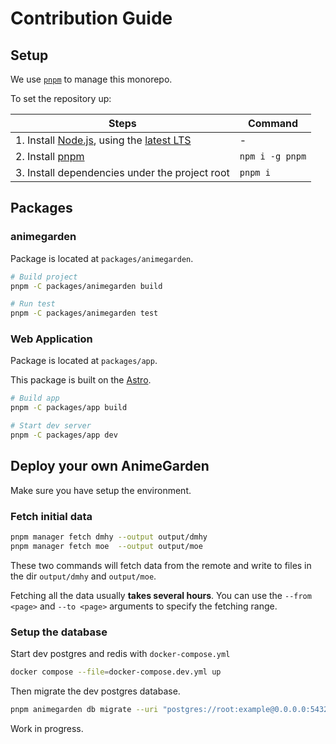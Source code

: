 # Contribution Guide

## Setup

We use [`pnpm`](https://pnpm.io/) to manage this monorepo.

To set the repository up:

| Steps | Command |
|-------|--------|
| 1. Install [Node.js](https://nodejs.org/), using the [latest LTS](https://nodejs.org/en/about/releases/) | - |
| 2. Install [pnpm](https://pnpm.io/installation) | `npm i -g pnpm` |
| 3. Install dependencies under the project root | `pnpm i` |

## Packages

### animegarden

Package is located at `packages/animegarden`.

```bash
# Build project
pnpm -C packages/animegarden build

# Run test
pnpm -C packages/animegarden test
```

### Web Application

Package is located at `packages/app`.

This package is built on the [Astro](https://astro.build/).

```bash
# Build app
pnpm -C packages/app build

# Start dev server
pnpm -C packages/app dev
```

## Deploy your own AnimeGarden

Make sure you have setup the environment.

### Fetch initial data

```bash
pnpm manager fetch dmhy --output output/dmhy
pnpm manager fetch moe  --output output/moe
```

These two commands will fetch data from the remote and write to files in the dir `output/dmhy` and `output/moe`.

Fetching all the data usually **takes several hours**. You can use the `--from <page>` and `--to <page>` arguments to specify the fetching range.

### Setup the database

Start dev postgres and redis with `docker-compose.yml`

```bash
docker compose --file=docker-compose.dev.yml up
```

Then migrate the dev postgres database.

```bash
pnpm animegarden db migrate --uri "postgres://root:example@0.0.0.0:5432/animegarden"
```

Work in progress.

